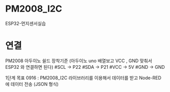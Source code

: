 # PM2008_I2C
ESP32-먼지센서실습

# 연결
PM2008 아두이노 쉴드 장착기준 (아두이노 uno 배열보고 VCC , GND 맞춰서 ESP32 와 연결하면 된다)
 #SCL -> P22
 #SDA -> P21
 #VCC -> 5V
 #GND -> GND
 
1단계 목표 0916 :  PM2008_I2C 라이브러리를 이용해서 데이터를 받고 Node-RED 에 데이터 전송 (JSON 형식)
